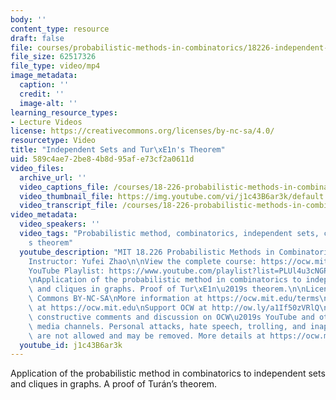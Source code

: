 ```yaml
---
body: ''
content_type: resource
draft: false
file: courses/probabilistic-methods-in-combinatorics/18226-independent-sets-and-turans-theorem_360p_16_9.mp4
file_size: 62517326
file_type: video/mp4
image_metadata:
  caption: ''
  credit: ''
  image-alt: ''
learning_resource_types:
- Lecture Videos
license: https://creativecommons.org/licenses/by-nc-sa/4.0/
resourcetype: Video
title: "Independent Sets and Tur\xE1n's Theorem"
uid: 589c4ae7-2be8-4b8d-95af-e73cf2a0611d
video_files:
  archive_url: ''
  video_captions_file: /courses/18-226-probabilistic-methods-in-combinatorics-fall-2022/1J14zf8vrUCZiUXH4UFvk8NlZE7HQl0JG_transcript.webvtt
  video_thumbnail_file: https://img.youtube.com/vi/j1c43B6ar3k/default.jpg
  video_transcript_file: /courses/18-226-probabilistic-methods-in-combinatorics-fall-2022/1J14zf8vrUCZiUXH4UFvk8NlZE7HQl0JG_transcript.pdf
video_metadata:
  video_speakers: ''
  video_tags: "Probabilistic method, combinatorics, independent sets, cliques, Turan\u2019\
    s theorem"
  youtube_description: "MIT 18.226 Probabilistic Methods in Combinatorics, Fall 2024\n\
    Instructor: Yufei Zhao\n\nView the complete course: https://ocw.mit.edu/courses/18-226-probabilistic-methods-in-combinatorics-fall-2022/\n\
    YouTube Playlist: https://www.youtube.com/playlist?list=PLUl4u3cNGP61cYB5ymvFiEbIb-wWHfaqO\n\
    \nApplication of the probabilistic method in combinatorics to independent sets\
    \ and cliques in graphs. Proof of Tur\xE1n\u2019s theorem.\n\nLicense: Creative\
    \ Commons BY-NC-SA\nMore information at https://ocw.mit.edu/terms\nMore courses\
    \ at https://ocw.mit.edu\nSupport OCW at http://ow.ly/a1If50zVRlQ\n\nWe encourage\
    \ constructive comments and discussion on OCW\u2019s YouTube and other social\
    \ media channels. Personal attacks, hate speech, trolling, and inappropriate comments\
    \ are not allowed and may be removed. More details at https://ocw.mit.edu/comments."
  youtube_id: j1c43B6ar3k
---
```

Application of the probabilistic method in combinatorics to independent sets and cliques in graphs. A proof of Turán’s theorem.